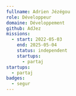 ```yaml
---
fullname: Adrien Jézégou
role: Développeur
domaine: Développement
github: AdJez
missions:
  - start: 2022-05-03
    end: 2025-05-04
    status: independent
    startups:
      - partaj
startups:
  - partaj
badges:
  - segur
---
```

